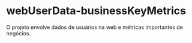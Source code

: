 # webUserData-businessKeyMetrics
O projeto envolve dados de usuários na web e métricas importantes de negócios.
